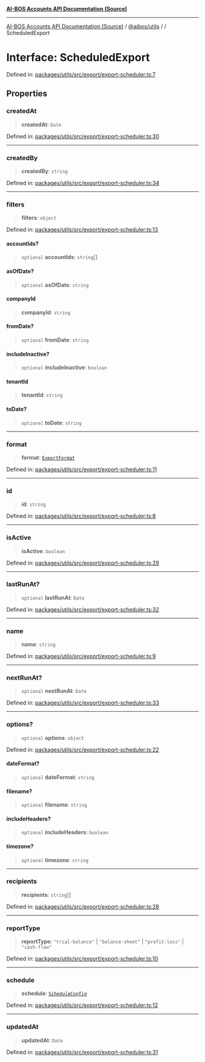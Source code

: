 [**AI-BOS Accounts API Documentation (Source)**](../../../README.md)

***

[AI-BOS Accounts API Documentation (Source)](../../../README.md) / [@aibos/utils](../README.md) / [](../README.md) / ScheduledExport

# Interface: ScheduledExport

Defined in: [packages/utils/src/export/export-scheduler.ts:7](https://github.com/pohlai88/accounts/blob/48103fb36d28b2b9bfb33472b6de2f719773cde9/packages/utils/src/export/export-scheduler.ts#L7)

## Properties

### createdAt

> **createdAt**: `Date`

Defined in: [packages/utils/src/export/export-scheduler.ts:30](https://github.com/pohlai88/accounts/blob/48103fb36d28b2b9bfb33472b6de2f719773cde9/packages/utils/src/export/export-scheduler.ts#L30)

***

### createdBy

> **createdBy**: `string`

Defined in: [packages/utils/src/export/export-scheduler.ts:34](https://github.com/pohlai88/accounts/blob/48103fb36d28b2b9bfb33472b6de2f719773cde9/packages/utils/src/export/export-scheduler.ts#L34)

***

### filters

> **filters**: `object`

Defined in: [packages/utils/src/export/export-scheduler.ts:13](https://github.com/pohlai88/accounts/blob/48103fb36d28b2b9bfb33472b6de2f719773cde9/packages/utils/src/export/export-scheduler.ts#L13)

#### accountIds?

> `optional` **accountIds**: `string`[]

#### asOfDate?

> `optional` **asOfDate**: `string`

#### companyId

> **companyId**: `string`

#### fromDate?

> `optional` **fromDate**: `string`

#### includeInactive?

> `optional` **includeInactive**: `boolean`

#### tenantId

> **tenantId**: `string`

#### toDate?

> `optional` **toDate**: `string`

***

### format

> **format**: [`ExportFormat`](../enumerations/ExportFormat.md)

Defined in: [packages/utils/src/export/export-scheduler.ts:11](https://github.com/pohlai88/accounts/blob/48103fb36d28b2b9bfb33472b6de2f719773cde9/packages/utils/src/export/export-scheduler.ts#L11)

***

### id

> **id**: `string`

Defined in: [packages/utils/src/export/export-scheduler.ts:8](https://github.com/pohlai88/accounts/blob/48103fb36d28b2b9bfb33472b6de2f719773cde9/packages/utils/src/export/export-scheduler.ts#L8)

***

### isActive

> **isActive**: `boolean`

Defined in: [packages/utils/src/export/export-scheduler.ts:29](https://github.com/pohlai88/accounts/blob/48103fb36d28b2b9bfb33472b6de2f719773cde9/packages/utils/src/export/export-scheduler.ts#L29)

***

### lastRunAt?

> `optional` **lastRunAt**: `Date`

Defined in: [packages/utils/src/export/export-scheduler.ts:32](https://github.com/pohlai88/accounts/blob/48103fb36d28b2b9bfb33472b6de2f719773cde9/packages/utils/src/export/export-scheduler.ts#L32)

***

### name

> **name**: `string`

Defined in: [packages/utils/src/export/export-scheduler.ts:9](https://github.com/pohlai88/accounts/blob/48103fb36d28b2b9bfb33472b6de2f719773cde9/packages/utils/src/export/export-scheduler.ts#L9)

***

### nextRunAt?

> `optional` **nextRunAt**: `Date`

Defined in: [packages/utils/src/export/export-scheduler.ts:33](https://github.com/pohlai88/accounts/blob/48103fb36d28b2b9bfb33472b6de2f719773cde9/packages/utils/src/export/export-scheduler.ts#L33)

***

### options?

> `optional` **options**: `object`

Defined in: [packages/utils/src/export/export-scheduler.ts:22](https://github.com/pohlai88/accounts/blob/48103fb36d28b2b9bfb33472b6de2f719773cde9/packages/utils/src/export/export-scheduler.ts#L22)

#### dateFormat?

> `optional` **dateFormat**: `string`

#### filename?

> `optional` **filename**: `string`

#### includeHeaders?

> `optional` **includeHeaders**: `boolean`

#### timezone?

> `optional` **timezone**: `string`

***

### recipients

> **recipients**: `string`[]

Defined in: [packages/utils/src/export/export-scheduler.ts:28](https://github.com/pohlai88/accounts/blob/48103fb36d28b2b9bfb33472b6de2f719773cde9/packages/utils/src/export/export-scheduler.ts#L28)

***

### reportType

> **reportType**: `"trial-balance"` \| `"balance-sheet"` \| `"profit-loss"` \| `"cash-flow"`

Defined in: [packages/utils/src/export/export-scheduler.ts:10](https://github.com/pohlai88/accounts/blob/48103fb36d28b2b9bfb33472b6de2f719773cde9/packages/utils/src/export/export-scheduler.ts#L10)

***

### schedule

> **schedule**: [`ScheduleConfig`](ScheduleConfig.md)

Defined in: [packages/utils/src/export/export-scheduler.ts:12](https://github.com/pohlai88/accounts/blob/48103fb36d28b2b9bfb33472b6de2f719773cde9/packages/utils/src/export/export-scheduler.ts#L12)

***

### updatedAt

> **updatedAt**: `Date`

Defined in: [packages/utils/src/export/export-scheduler.ts:31](https://github.com/pohlai88/accounts/blob/48103fb36d28b2b9bfb33472b6de2f719773cde9/packages/utils/src/export/export-scheduler.ts#L31)
